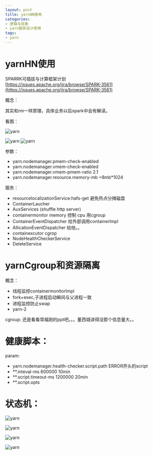 ```yaml
---
layout: post
title: yarnNN使用
categories:
- 逻辑与现象
- yarn服务设计使用
tags:
- yarn
---
```



 yarnHN使用
============

SPARRK可插拔与计算框架计划
[https://issues.apache.org/jira/browse/SPARK-3561](https://issues.apache.org/jira/browse/SPARK-3561)

概念：


其实和rm一样原理，具体业务以后spark中会有解读。

看图：

![yarn](/images/2/34.png)

![yarn](/images/2/35.png)
![yarn](/images/2/36.png)


参数：

- yarn.nodemanager.pmem-check-enabled
- yarn.nodemanager.vmem-check-enabled
- yarn.nodemanager.vmem-pmem-ratio 2.1
- yarn.nodemanager.resource.memory-mb =8mb*1024

服务：

- resourcelocalizationService:hafs-get 避免热点分摊磁盘
- ContainerLaucher
- AuxServices (shuffle http server)
- containermonitor memory 控制 cpu 用cgroup
- ContainerEventDispatcher 给外部调用containerImpl
- AllicationEventDispatcher 给他。。
- containexcutor cgrop
- NodeHealthCheckerService
- DeleteService


 yarnCgroup和资源隔离
============
 
概念：

- 线程监控containermonitorImpl
- fork+exec,子进程启动瞬间与父进程一致
- 进程监控防止swap
- yarn-2

cgroup:
还是看看常福刚的ppt吧。。。董西城讲得没那个信息量大。。


健康脚本：
========

param:

- yarn.nodemanager.health-checker.script.path ERROR开头的script
- **.inteval-ms 600000 10min
- **.script.timeout-ms 1200000 20min
- **.script.opts

状态机：
===

![yarn](/images/2/37.png)

![yarn](/images/2/38.png)

![yarn](/images/2/39.png)

![yarn](/images/2/40.png)